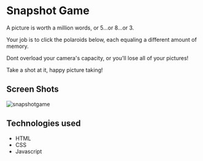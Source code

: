 # Snapshot Game

A picture is worth a million words, or 5...or 8...or 3.

Your job is to click the polaroids below, each equaling a different amount of memory.

Dont overload your camera's capacity, or you'll lose all of your pictures!

Take a shot at it, happy picture taking!

## Screen Shots

![snapshotgame](https://user-images.githubusercontent.com/38441292/44434030-bb2bde00-a56e-11e8-80db-6555d7db05a6.JPG)

## Technologies used
- HTML
- CSS
- Javascript
